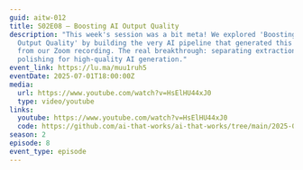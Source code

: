 ```yaml
---
guid: aitw-012
title: S02E08 – Boosting AI Output Quality
description: "This week's session was a bit meta! We explored 'Boosting AI
  Output Quality' by building the very AI pipeline that generated this email
  from our Zoom recording. The real breakthrough: separating extraction from
  polishing for high-quality AI generation."
event_link: https://lu.ma/muu1ruh5
eventDate: 2025-07-01T18:00:00Z
media:
  url: https://www.youtube.com/watch?v=HsElHU44xJ0
  type: video/youtube
links:
  youtube: https://www.youtube.com/watch?v=HsElHU44xJ0
  code: https://github.com/ai-that-works/ai-that-works/tree/main/2025-07-01-ai-content-pipeline-2
season: 2
episode: 8
event_type: episode
---
```

